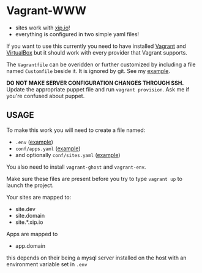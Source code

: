 # Vagrant-WWW

- sites work with [xip.io](http://xip.io)!
- everything is configured in two simple yaml files!

If you want to use this currently you need to have installed [Vagrant](https://www.vagrantup.com) and [VirtualBox](http://www.virtualbox.org) but it should work with every provider that Vagrant supports.

The `Vagrantfile` can be overidden or further customized by including a file named `Customfile` beside it. It is ignored by git. See my [example](https://gist.github.com/videoMonkey/711aea775ebc86dee0f3).

**DO NOT MAKE SERVER CONFIGURATION CHANGES THROUGH SSH.** Update the appropriate puppet file and run `vagrant provision`. Ask me if you're confused about puppet.

## USAGE

To make this work you will need to create a file named:

- `.env` ([example](https://gist.github.com/videoMonkey/991194f14c360052a84691a6e942b482))
- `conf/apps.yaml` ([example](https://gist.github.com/videoMonkey/1b2a2bc4548c51f2f18b76b8d38e8c0b))
- and optionally `conf/sites.yaml` ([example](https://gist.github.com/videoMonkey/3c08735d8718f37eab25408cf2ccb336))

You also need to install `vagrant-ghost` and `vagrant-env`.

Make sure these files are present before you try to type `vagrant up` to launch the project.

Your sites are mapped to:

- site.dev
- site.domain
- site.*.xip.io

Apps are mapped to
- app.domain

this depends on their being a mysql server installed on the host with an environment variable set in `.env`
